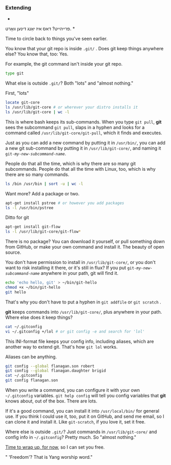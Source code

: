 ### Extending

*
פרייהייט? דאס איז יאַנג דינען וואָרט.
*

Time to circle back to things you've seen earlier.

You know that your git repo is inside `.git/` .
Does git keep things anywhere else? You know that, too: Yes.

For example, the git command isn't inside your git repo.

```bash
type git
```

What else is outside `.git/`? Both "lots" and "almost nothing."

First, "lots"

```bash
locate git-core
ls /usr/lib/git-core # or wherever your distro installs it
ls /usr/lib/git-core | wc -l
```

This is where bash keeps its sub-commands.
When you type `git pull`, **git** sees the subcommand `git pull`,
slaps in a hyphen and looks for a command called `/usr/lib/git-core/git-pull`,
which it finds and executes.

Just as you can add a new command by putting it in `/usr/bin/`,
you can add a new git sub-command by putting it in `/usr/lib/git-core/`,
and naming it `git-`*`my-new-subcommand-name`*.

People do that all the time, which is why there are so many git subcommands.
People do that all the time with Linux, too,
which is why there are so many commands.

```bash
ls /bin /usr/bin | sort -u | wc -l
```

Want more? Add a package or two.

```bash
apt-get install pstree # or however you add packages
ls -l /usr/bin/pstree
```

Ditto for git

```bash
apt-get install git-flow
ls -l /usr/lib/git-core/git-flow*
```

There is no package? You can download it yourself,
or pull something down from GitHub, or make your own command and install it.
The beauty of open source.

You don't have permission to install in `/usr/lib/git-core/`,
or you don't want to risk installing it there, or it's still in flux?
If you put `git-`*`my-new-subcommand-name`* anywhere in your path,
git will find it.

```bash
echo 'echo hello, git' > ~/bin/git-hello
chmod +x ~/bin/git-hello
git hello
```

That's why you don't have to put a hyphen in `git addfile` or `git scratch` .

**git** keeps commands into `/usr/lib/git-core/`, plus anywhere in your path.
Where else does it keep things?

```bash
cat ~/.gitconfig
vi ~/.gitconfig +/lol # or git config -e and search for 'lol'
```

This INI-format file keeps your config info,
including aliases, which are another way to extend git.
That's how `git lol` works.

Aliases can be anything.

```bash
git config --global flanagan.son robert
git config --global flanagan.daughter brigid
cat ~/.gitconfig
git config flanagan.son
```

When you write a command,
you can configure it with your own `~/.gitconfig` variables.
`git help config` will tell you config variables that **git** knows about,
out of the box. There are lots.

If it's a good command, you can install it into `/usr/local/bin/` for general use.
If you think I could use it, too, put it on GitHub, and send me email,
so I can clone it and install it.
Like `git-scratch`, if you love it, set it free.

Where else is outside `.git/`? Just commands in `/usr/lib/git-core/` and config info in `~/.gitconfig`?
Pretty much. So "almost nothing."

[Time to wrap up, for now](https://github.com/jsh/git-internals/blob/new-course/other-stuff/finis.md),
so I can set you free.

" 'Freedom'? That is Yang worship word."

